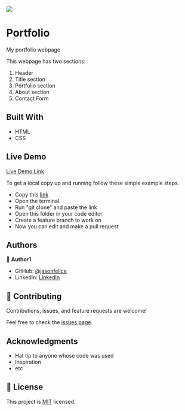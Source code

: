 ![](https://img.shields.io/badge/Microverse-blueviolet)

# Portfolio

My portfolio webpage

This webpage has two sections:
1. Header
2. Title section
3. Portfolio section
4. About section
5. Contact Form

## Built With

- HTML
- CSS

## Live Demo
[Live Demo Link](https://jasonfelice.github.io/portfolio/)

To get a local copy up and running follow these simple example steps.
- Copy this [link](https://github.com/jasonfelice/portfolio)
- Open the terminal
- Run "git clone" and paste the link
- Open this folder in your code editor
- Create a feature branch to work on
- Now you can edit and make a pull request



## Authors

👤 **Author1**

- GitHub: [@jasonfelice](https://github.com/jasonfelice)
- LinkedIn: [LinkedIn](https://www.linkedin.com/in/jason-felice-11a5a622b/)

## 🤝 Contributing

Contributions, issues, and feature requests are welcome!

Feel free to check the [issues page](../../issues/).

## Acknowledgments

- Hat tip to anyone whose code was used
- Inspiration
- etc

## 📝 License

This project is [MIT](./MIT.md) licensed.
